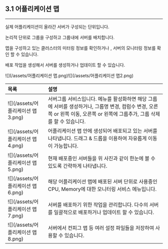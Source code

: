 ## 3.1 어플리케이션 맵

---

실제 어플리케이션이 올라간 서버가 구성되는 단위입니다.

논리적 단위로 그룹을 구성하고 그룹내에 서버를 배치합니다.

맵을 구성하고 있는 클러스터의 미터링 정보를 확인하거나 , 서버의 모니터링 정보를 확인 할 수 있습니다.

배포 작업을 생성해서 서버를 생성하거나 업데이트 할 수 있습니다.

![](/assets/어플리케이션 맵.png)![](/assets/어플리케이션 맵2.png)

| 목록 | **설명** |
| :--- | :--- |
| ![](/assets/어플리케이션 맵3.png) | 서버그룹 서비스입니다. 메뉴를 활성화하면 해당 그룹에 서버를 생성하거나, 그룹명 변경, 컴럼수 변경, 오른쪽 or 왼쪽 이동, 오른쪽 or 왼쪽에 그룹추가, 그룹 삭제를 할 수 있습니다. |
| ![](/assets/어플리케이션 맵4.png) | 어플리케이션 맵 안에 생성되어 배포되고 있는 서버를 나타냅니다. 드래그 & 드롭을 이용하여 자유롭게 이동이 가능합니다. |
| ![](/assets/어플리케이션 맵5.png) | 현재 배포중인 서버들을 위 사진과 같이 한눈에 볼 수 있도록 간략하게 나타냅니다. |
| ![](/assets/어플리케이션 맵6.png) | 해당 어플리케이션 맵에 배포된 서버 단위로 사용중인 CPU, Memory에 대한 모니터링 서비스 메뉴입니다. |
| ![](/assets/어플리케이션 맵7.png) | 서버를 배포하기 위한 작업을 관리합니다. 다수의 서버를 일괄적으로 배포하거나 업데이트 할 수 있습니다. |
| ![](/assets/어플리케이션 맵8.png) | 서버에서 컨피그 맵 등 여러 설정 파일들을 저장하여 사용할 수 있습니다. |



